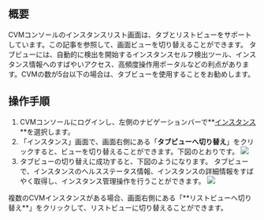 ## 概要
CVMコンソールのインスタンスリスト画面は、タブとリストビューをサポートしています。この記事を参照して、画面ビューを切り替えることができます。
タブビューには、自動的に検出を開始するインスタンスセルフ検出ツール、インスタンス情報へのすばやいアクセス、高頻度操作用ポータルなどの利点があります。CVMの数が5台以下の場合は、タブビューを使用することをお勧めします。




## 操作手順
1. CVMコンソールにログインし、左側のナビゲーションバーで**[インスタンス](https://console.cloud.tencent.com/cvm/instance/index)**を選択します。
2. 「インスタンス」画面で、画面右側にある「**タブビューへ切り替え**」をクリックすると、ビューを切り替えることができます。下図のとおりです。
![](https://qcloudimg.tencent-cloud.cn/raw/806d036bb33a2ddd9eef4726a807b0dc.png)
3. タブビューの切り替えに成功すると、下図のようになります。
タブビューで、インスタンスのヘルスステータス情報、インスタンスの詳細情報をすばやく取得し、インスタンス管理操作を行うことができます。
![](https://qcloudimg.tencent-cloud.cn/raw/9f4b7bcae5ef4b1c7efb5ce84da1f72a.png)
<dx-alert infotype="explain" title="">
複数のCVMインスタンスがある場合、画面右側にある「**リストビューへ切り替え**」をクリックして、リストビューに切り替えることができます。
</dx-alert>

